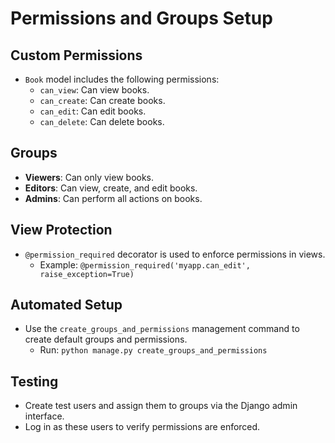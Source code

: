 # Permissions and Groups Setup

## Custom Permissions
- `Book` model includes the following permissions:
  - `can_view`: Can view books.
  - `can_create`: Can create books.
  - `can_edit`: Can edit books.
  - `can_delete`: Can delete books.

## Groups
- **Viewers**: Can only view books.
- **Editors**: Can view, create, and edit books.
- **Admins**: Can perform all actions on books.

## View Protection
- `@permission_required` decorator is used to enforce permissions in views.
  - Example: `@permission_required('myapp.can_edit', raise_exception=True)`

## Automated Setup
- Use the `create_groups_and_permissions` management command to create default groups and permissions.
  - Run: `python manage.py create_groups_and_permissions`

## Testing
- Create test users and assign them to groups via the Django admin interface.
- Log in as these users to verify permissions are enforced.

